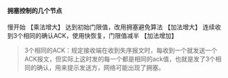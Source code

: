 #### 拥塞控制的几个节点
  慢开始 【乘法增大】 达到初始门限值，改用拥塞避免算法 【加法增大】 连续收到3个相同的确认ACK，使用快恢复，门限值减半 【加法增加】
> 3个相同的ACK：规定接收端在收到失序报文时，每收到一个就发送一个ACK报文，但实际上这时发的每一个都是相同的ack值，也就是发了3个相同的确认，用来提示发送方，网络可能出现了拥塞。
